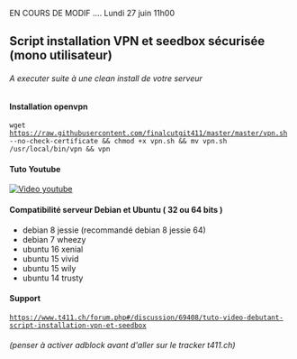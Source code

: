 EN COURS DE MODIF ....
Lundi 27 juin 11h00


## Script installation VPN et seedbox sécurisée (mono utilisateur)
###### A executer suite à une clean install de votre serveur
#### Installation openvpn
<code>wget https://raw.githubusercontent.com/finalcutgit411/master/master/vpn.sh --no-check-certificate && chmod +x vpn.sh && mv vpn.sh /usr/local/bin/vpn && vpn</code>






#### Tuto Youtube
[![Video youtube](http://img11.hostingpics.net/pics/552319seedbox.jpg)](https://youtu.be/CRw4nTvR8ng "Video youtube")

#### Compatibilité serveur Debian et Ubuntu ( 32 ou 64 bits )
 * debian 8  jessie (recommandé debian 8 jessie 64)
 * debian 7  wheezy
 * ubuntu 16 xenial
 * ubuntu 15 vivid
 * ubuntu 15 wily
 * ubuntu 14 trusty

#### Support
<code>https://www.t411.ch/forum.php#/discussion/69408/tuto-video-debutant-script-installation-vpn-et-seedbox</code>
###### (penser à activer adblock avant d'aller sur le tracker t411.ch)
